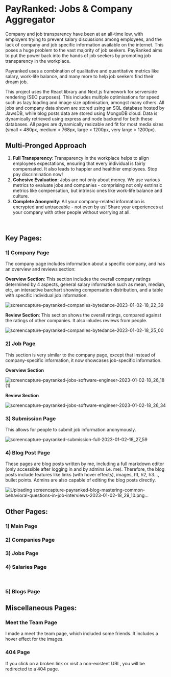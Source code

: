 # PayRanked: Jobs & Company Aggregator

Company and job transparency have been at an all-time low, with employers trying to prevent salary discussions among employees, and the lack of company and job specific information available on the internet. This poses a huge problem to the vast majority of job seekers. PayRanked aims to put the power back into the hands of job seekers by promoting job transparency in the workplace.

Payranked uses a combination of qualitative and quantitative metrics like salary, work-life balance, and many more to help job seekers find their dream job. 

This project uses the React library and Next.js framework for serverside rendering (SEO purposes). This includes multiple optimisations for speed such as lazy loading and image size optimisation, amongst many others. All jobs and company data shown are stored using an SQL database hosted by JawsDB, while blog posts data are stored using MongoDB cloud. Data is dynamically retrieved using express and node backend for both these databases. All pages are dynamically resizable and fit for most media sizes (small < 480px, medium < 768px, large < 1200px, very large > 1200px).

## Multi-Pronged Approach

1. **Full Transparency**: Transparency in the workplace helps to align employees expectations, ensuring that every individual is fairly compensated. It also leads to happier and healthier employees. Stop pay discrimination now!
2. **Cohesive Evaluation**: Jobs are not only about money. We use various metrics to evaluate jobs and companies - comprising not only extrinsic metrics like compensation, but intrinsic ones like work-life balance and culture.
3. **Complete Anonymity**: All your company-related information is encrypted and untraceable - not even by us! Share your experiences at your company with other people without worrying at all.

‍
## Key Pages:

### 1) Company Page

The company page includes information about a specific company, and has an overview and reviews section:

**Overview Section**:
This section includes the overall company ratings determined by 4 aspects, general salary information such as mean, median, etc, an interactive barchart showing compensation distribution, and a table with specific individual job information.

![screencapture-payranked-companies-bytedance-2023-01-02-18_22_39](https://user-images.githubusercontent.com/42771547/210218982-ca2d22dd-e80b-454c-85f4-4bed6cd056fc.png)

**Review Section**:
This section shows the overall ratings, compared against the ratings of other companies. It also inludes reviews from people.

![screencapture-payranked-companies-bytedance-2023-01-02-18_25_00](https://user-images.githubusercontent.com/42771547/210219178-ce0bf5d7-a18a-4c3d-8291-82b39e42963a.png)

### 2) Job Page

This section is very similar to the company page, except that instead of company-specific information, it now showcases job-specific information.

**Overview Section**

![screencapture-payranked-jobs-software-engineer-2023-01-02-18_26_18 (1)](https://user-images.githubusercontent.com/42771547/210219319-ca1976b8-91b5-4f4b-a0b2-fff403c2c19d.png)

**Review Section**

![screencapture-payranked-jobs-software-engineer-2023-01-02-18_26_34](https://user-images.githubusercontent.com/42771547/210219368-f8c71da8-6181-475b-ac02-45743da73213.png)

### 3) Submission Page

This allows for people to submit job information anonymously.

![screencapture-payranked-submission-full-2023-01-02-18_27_59](https://user-images.githubusercontent.com/42771547/210219434-8145f363-f199-4768-8f9a-48dad1d64f05.png)

### 4) Blog Post Page

These pages are blog posts written by me, including a full markdown editor (only accessible after logging in and by admins i.e. me). Therefore, the blog posts include features like links (with hover effects), images, h1, h2, h3..., bullet points. Admins are also capable of editing the blog posts directly.

![Uploading screencapture-payranked-blog-mastering-common-behavioral-questions-in-job-interviews-2023-01-02-18_29_10.png…]()

## Other Pages:

### 1) Main Page

### 2) Companies Page

### 3) Jobs Page

### 4) Salaries Page
‍
### 5) Blogs Page

## Miscellaneous Pages:

### Meet the Team Page

I made a meet the team page, which included some friends. It includes a hover effect for the images.

### 404 Page

If you click on a broken link or visit a non-existent URL, you will be redirected to a 404 page.
